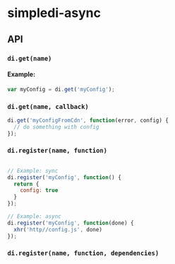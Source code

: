 # simpledi-async

## API

### `di.get(name)`

#### Example:

```javascript
var myConfig = di.get('myConfig');
```

### `di.get(name, callback)`

```javascript
di.get('myConfigFromCdn', function(error, config) {
  // do something with config
});
```

### `di.register(name, function)`

```javascript

// Example: sync
di.register('myConfig', function() {
  return {
    config: true
  }
});

// Example: async
di.register('myConfig', function(done) {
  xhr('http//config.js', done)
});
```

### `di.register(name, function, dependencies)`
